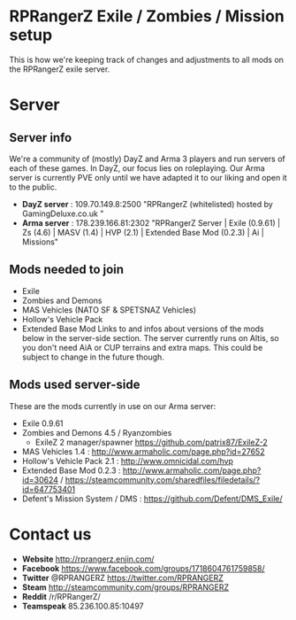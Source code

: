 # RPRangerZ Exile / Zombies / Mission setup
This is how we're keeping track of changes and adjustments to all mods on the RPRangerZ exile server.

# Server

## Server info
We're a community of (mostly) DayZ and Arma 3 players and run servers of each of these games. In DayZ, our focus lies on roleplaying. Our Arma server is currently PVE only until we have adapted it to our liking and open it to the public.

- **DayZ server** : 109.70.149.8:2500 "RPRangerZ (whitelisted) hosted by GamingDeluxe.co.uk "
- **Arma server** : 178.239.166.81:2302 "RPRangerZ Server | Exile (0.9.61) | Zs (4.6) | MASV (1.4) | HVP (2.1) | Extended Base Mod (0.2.3) | Ai | Missions"

## Mods needed to join
- Exile
- Zombies and Demons
- MAS Vehicles (NATO SF & SPETSNAZ Vehicles)
- Hollow's Vehicle Pack
- Extended Base Mod
Links to and infos about versions of the mods below in the server-side section.
The server currently runs on Altis, so you don't need AiA or CUP terrains and extra maps. This could be subject to change in the future though.

## Mods used server-side
These are the mods currently in use on our Arma server:

- Exile 0.9.61
- Zombies and Demons 4.5 / Ryanzombies
	- ExileZ 2 manager/spawner https://github.com/patrix87/ExileZ-2
- MAS Vehicles 1.4 : http://www.armaholic.com/page.php?id=27652
- Hollow's Vehicle Pack 2.1 : http://www.omnicidal.com/hvp
- Extended Base Mod 0.2.3 : http://www.armaholic.com/page.php?id=30624 / https://steamcommunity.com/sharedfiles/filedetails/?id=647753401
- Defent's Mission System / DMS : https://github.com/Defent/DMS_Exile/


# Contact us

- **Website** http://rprangerz.enjin.com/
- **Facebook** https://www.facebook.com/groups/1718604761759858/
- **Twitter** @RPRANGERZ https://twitter.com/RPRANGERZ
- **Steam** http://steamcommunity.com/groups/RPRANGERZ
- **Reddit** /r/RPRangerZ/
- **Teamspeak** 85.236.100.85:10497
